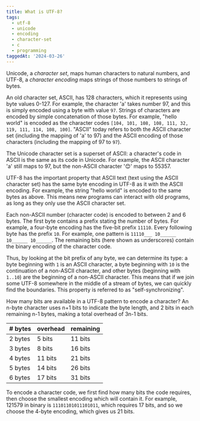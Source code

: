 ```yaml
---
title: What is UTF-8?
tags:
  - utf-8
  - unicode
  - encoding
  - character-set
  - c
  - programming
taggedAt: '2024-03-26'
---
```


Unicode, a _character set_, maps human characters to natural numbers, and UTF-8, a _character encoding_ maps strings of those numbers to strings of bytes.

An old character set, ASCII, has 128 characters, which it represents using byte values 0-127. For example, the character 'a' takes number 97, and this is simply encoded using a byte with value `97`. Strings of characters are encoded by simple concatenation of those bytes. For example, "hello world" is encoded as the character codes `[104, 101, 108, 108, 111, 32, 119, 111, 114, 108, 100]`. "ASCII" today refers to both the ASCII character set (including the mapping of 'a' to 97) and the ASCII encoding of those characters (including the mapping of 97 to `97`).

The Unicode character set is a superset of ASCII: a character's code in ASCII is the same as its code in Unicode. For example, the ASCII character 'a' still maps to 97, but the non-ASCII character '😊' maps to 55357.

UTF-8 has the important property that ASCII text (text using the ASCII character set) has the same byte encoding in UTF-8 as it with the ASCII encoding. For example, the string "hello world" is encoded to the same bytes as above. This means new programs can interact with old programs, as long as they only use the ASCII character set.

Each non-ASCII number (character code) is encoded to between 2 and 6 bytes. The first byte contains a prefix stating the number of bytes. For example, a four-byte encoding has the five-bit prefix `11110`. Every following byte has the prefix `10`. For example, one pattern is `11110___ 10______ 10______ 10______`. The remaining bits (here shown as underscores) contain the binary encoding of the character code.

Thus, by looking at the bit prefix of any byte, we can determine its type: a byte beginning with `1` is an ASCII character, a byte beginning with `10` is the continuation of a non-ASCII character, and other bytes (beginning with `1..10`) are the beginning of a non-ASCII character. This means that if we join some UTF-8 somewhere in the middle of a stream of bytes, we can quickly find the boundaries. This property is referred to as "self-synchronizing".

How many bits are available in a UTF-8 pattern to encode a character? An n-byte character uses n+1 bits to indicate the byte length, and 2 bits in each remaining n-1 bytes, making a total overhead of 3n-1 bits.

| # bytes | overhead | remaining
| ------- | -------- | ---------
| 2 bytes |   5 bits | 11 bits
| 3 bytes |   8 bits | 16 bits
| 4 bytes |  11 bits | 21 bits
| 5 bytes |  14 bits | 26 bits
| 6 bytes |  17 bits | 31 bits

To encode a character code, we first find how many bits the code requires, then choose the smallest encoding which will contain it. For example, 121579 in binary is `11101101011101011`, which requires 17 bits, and so we choose the 4-byte encoding, which gives us 21 bits.
